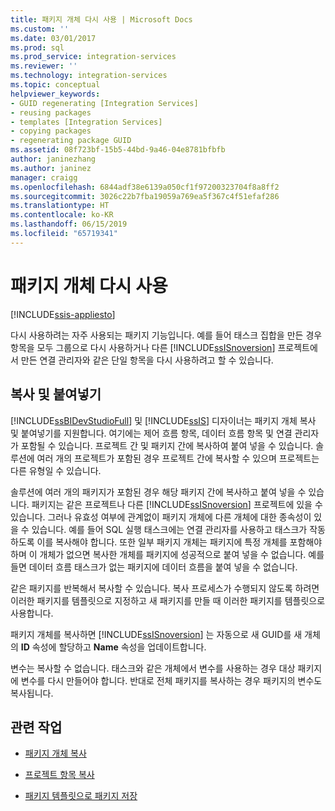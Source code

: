 ```yaml
---
title: 패키지 개체 다시 사용 | Microsoft Docs
ms.custom: ''
ms.date: 03/01/2017
ms.prod: sql
ms.prod_service: integration-services
ms.reviewer: ''
ms.technology: integration-services
ms.topic: conceptual
helpviewer_keywords:
- GUID regenerating [Integration Services]
- reusing packages
- templates [Integration Services]
- copying packages
- regenerating package GUID
ms.assetid: 08f723bf-15b5-44bd-9a46-04e8781bfbfb
author: janinezhang
ms.author: janinez
manager: craigg
ms.openlocfilehash: 6844adf38e6139a050cf1f97200323704f8a8ff2
ms.sourcegitcommit: 3026c22b7fba19059a769ea5f367c4f51efaf286
ms.translationtype: HT
ms.contentlocale: ko-KR
ms.lasthandoff: 06/15/2019
ms.locfileid: "65719341"
---
```

# <a name="reuse-of-package-objects"></a>패키지 개체 다시 사용

[!INCLUDE[ssis-appliesto](../includes/ssis-appliesto-ssvrpluslinux-asdb-asdw-xxx.md)]


  다시 사용하려는 자주 사용되는 패키지 기능입니다. 예를 들어 태스크 집합을 만든 경우 항목을 모두 그룹으로 다시 사용하거나 다른 [!INCLUDE[ssISnoversion](../includes/ssisnoversion-md.md)] 프로젝트에서 만든 연결 관리자와 같은 단일 항목을 다시 사용하려고 할 수 있습니다.  
  
## <a name="copy-and-paste"></a>복사 및 붙여넣기  
 [!INCLUDE[ssBIDevStudioFull](../includes/ssbidevstudiofull-md.md)] 및 [!INCLUDE[ssIS](../includes/ssis-md.md)] 디자이너는 패키지 개체 복사 및 붙여넣기를 지원합니다. 여기에는 제어 흐름 항목, 데이터 흐름 항목 및 연결 관리자가 포함될 수 있습니다. 프로젝트 간 및 패키지 간에 복사하여 붙여 넣을 수 있습니다. 솔루션에 여러 개의 프로젝트가 포함된 경우 프로젝트 간에 복사할 수 있으며 프로젝트는 다른 유형일 수 있습니다.  
  
 솔루션에 여러 개의 패키지가 포함된 경우 해당 패키지 간에 복사하고 붙여 넣을 수 있습니다. 패키지는 같은 프로젝트나 다른 [!INCLUDE[ssISnoversion](../includes/ssisnoversion-md.md)] 프로젝트에 있을 수 있습니다. 그러나 유효성 여부에 관계없이 패키지 개체에 다른 개체에 대한 종속성이 있을 수 있습니다. 예를 들어 SQL 실행 태스크에는 연결 관리자를 사용하고 태스크가 작동하도록 이를 복사해야 합니다. 또한 일부 패키지 개체는 패키지에 특정 개체를 포함해야 하며 이 개체가 없으면 복사한 개체를 패키지에 성공적으로 붙여 넣을 수 없습니다. 예를 들면 데이터 흐름 태스크가 없는 패키지에 데이터 흐름을 붙여 넣을 수 없습니다.  
  
 같은 패키지를 반복해서 복사할 수 있습니다. 복사 프로세스가 수행되지 않도록 하려면 이러한 패키지를 템플릿으로 지정하고 새 패키지를 만들 때 이러한 패키지를 템플릿으로 사용합니다.  
  
 패키지 개체를 복사하면 [!INCLUDE[ssISnoversion](../includes/ssisnoversion-md.md)] 는 자동으로 새 GUID를 새 개체의 **ID** 속성에 할당하고 **Name** 속성을 업데이트합니다.  
  
 변수는 복사할 수 없습니다. 태스크와 같은 개체에서 변수를 사용하는 경우 대상 패키지에 변수를 다시 만들어야 합니다. 반대로 전체 패키지를 복사하는 경우 패키지의 변수도 복사됩니다.  
  
## <a name="related-tasks"></a>관련 작업  
  
-   [패키지 개체 복사](../integration-services/copy-package-objects.md)  
  
-   [프로젝트 항목 복사](https://msdn.microsoft.com/library/1606c54d-20f9-49f3-a4ef-caad83a772aa)  
  
-   [패키지 템플릿으로 패키지 저장](https://msdn.microsoft.com/library/efe66cec-3933-4f6e-8d35-fe3d300de66c)  
  
  
